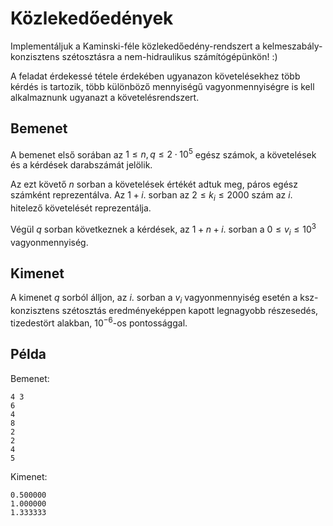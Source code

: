 # Közlekedőedények

Implementáljuk a Kaminski-féle közlekedőedény-rendszert a kelmeszabály-konzisztens szétosztásra
a nem-hidraulikus számítógépünkön! :)

A feladat érdekessé tétele érdekében ugyanazon követelésekhez több kérdés is tartozik, több különböző mennyiségű 
vagyonmennyiségre is kell alkalmaznunk ugyanazt a követelésrendszert.

## Bemenet

A bemenet első sorában az $1 \leq n,q \leq 2 \cdot 10^5$ egész számok, a követelések és a kérdések darabszámát jelölik.

Az ezt követő $n$ sorban a követelések értékét adtuk meg, páros egész számként reprezentálva.
Az $1+i$. sorban az $2 \leq k_i \leq 2000$ szám az $i$. hitelező követelését reprezentálja.

Végül $q$ sorban következnek a kérdések, az $1+n+i$. sorban a $0 \leq v_i \leq 10^3$ vagyonmennyiség.

## Kimenet

A kimenet $q$ sorból álljon, az $i$. sorban a $v_i$ vagyonmennyiség esetén a ksz-konzisztens szétosztás eredményeképpen kapott legnagyobb részesedés, tizedestört alakban, $10^{-6}$-os pontossággal.

## Példa

Bemenet:
```
4 3
6
4
8
2
2
4
5
```

Kimenet:
```
0.500000
1.000000
1.333333
```
